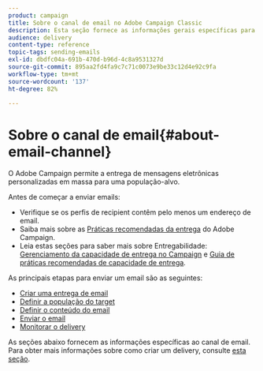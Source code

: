 ```yaml
---
product: campaign
title: Sobre o canal de email no Adobe Campaign Classic
description: Esta seção fornece as informações gerais específicas para o canal de email no Adobe Campaign Classic.
audience: delivery
content-type: reference
topic-tags: sending-emails
exl-id: dbdfc04a-691b-470d-b96d-4c8a9531327d
source-git-commit: 895aa2fd4fa9c7c71c0073e9be33c12d4e92c9fa
workflow-type: tm+mt
source-wordcount: '137'
ht-degree: 82%

---
```


# Sobre o canal de email{#about-email-channel}

O Adobe Campaign permite a entrega de mensagens eletrônicas personalizadas em massa para uma população-alvo.

Antes de começar a enviar emails:

* Verifique se os perfis de recipient contêm pelo menos um endereço de email.
* Saiba mais sobre as [Práticas recomendadas da entrega](delivery-best-practices.md) do Adobe Campaign.
* Leia estas seções para saber mais sobre Entregabilidade: [Gerenciamento da capacidade de entrega no Campaign](about-deliverability.md) e [Guia de práticas recomendadas de capacidade de entrega](https://experienceleague.adobe.com/docs/deliverability-learn/deliverability-best-practice-guide/introduction.html?lang=pt-BR).

As principais etapas para enviar um email são as seguintes:

* [Criar uma entrega de email](../../delivery/using/creating-an-email-delivery.md)
* [Definir a população do target](../../delivery/using/steps-defining-the-target-population.md)
* [Definir o conteúdo do email](../../delivery/using/defining-the-email-content.md)
* [Enviar o email](../../delivery/using/sending-messages.md)
* [Monitorar o delivery](../../delivery/using/about-delivery-monitoring.md)

As seções abaixo fornecem as informações específicas ao canal de email. Para obter mais informações sobre como criar um delivery, consulte [esta seção](steps-about-delivery-creation-steps.md).
